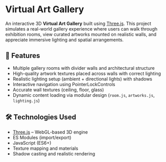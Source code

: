 # Virtual Art Gallery

An interactive 3D **Virtual Art Gallery** built using [Three.js](https://threejs.org/). This project simulates a real-world gallery experience where users can walk through exhibition rooms, view curated artworks mounted on realistic walls, and appreciate immersive lighting and spatial arrangements.

## 🎨 Features

- Multiple gallery rooms with divider walls and architectural structure
- High-quality artwork textures placed across walls with correct lighting
- Realistic lighting setup (ambient + directional lights) with shadows
- Interactive navigation using  PointerLockControls
- Accurate wall textures (ceiling, floor, glass)
- Dynamic content loading via modular design (`room.js`, `artworks.js`, `lighting.js`)


## 🛠️ Technologies Used

- [Three.js](https://threejs.org/) – WebGL-based 3D engine
- ES Modules (import/export)
- JavaScript (ES6+)
- Texture mapping and materials
- Shadow casting and realistic rendering

 

